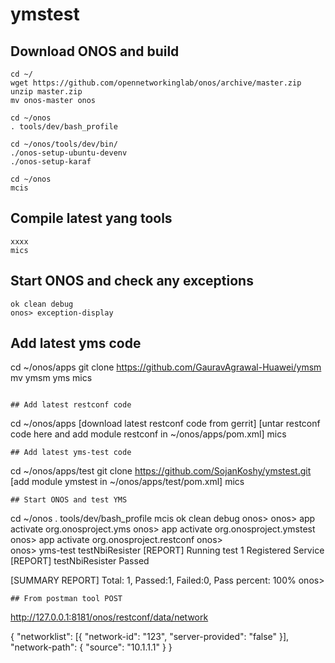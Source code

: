 # ymstest
## Download ONOS and build
```
cd ~/
wget https://github.com/opennetworkinglab/onos/archive/master.zip
unzip master.zip
mv onos-master onos

cd ~/onos
. tools/dev/bash_profile

cd ~/onos/tools/dev/bin/
./onos-setup-ubuntu-devenv
./onos-setup-karaf

cd ~/onos
mcis
```
## Compile latest yang tools
```
xxxx
mics
```
## Start ONOS and check any exceptions
```
ok clean debug
onos> exception-display
```
## Add latest yms code
cd ~/onos/apps
git clone https://github.com/GauravAgrawal-Huawei/ymsm
mv ymsm yms
mics
```

## Add latest restconf code
```
cd ~/onos/apps
[download latest restconf code from gerrit]
[untar restconf code here and add module restconf in ~/onos/apps/pom.xml]
mics
```
## Add latest yms-test code
```
cd ~/onos/apps/test
git clone https://github.com/SojanKoshy/ymstest.git
[add module ymstest in ~/onos/apps/test/pom.xml]
mics
```
## Start ONOS and test YMS
```
cd ~/onos
. tools/dev/bash_profile
mcis
ok clean debug 
onos> 
onos> app activate org.onosproject.yms
onos> app activate org.onosproject.ymstest
onos> app activate org.onosproject.restconf
onos>        
onos> yms-test testNbiResister
[REPORT] Running test 1
Registered Service
[REPORT] testNbiResister Passed

[SUMMARY REPORT] Total: 1, Passed:1, Failed:0, Pass percent: 100%
onos> 
```
## From postman tool POST 
```
http://127.0.0.1:8181/onos/restconf/data/network

{
    "networklist": [{
        "network-id": "123",
        "server-provided": "false"
    }],
    "network-path": {
        "source": "10.1.1.1"
    }
}
```
